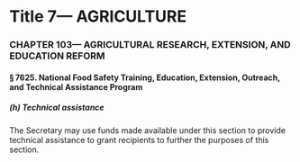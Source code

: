 
# Title 7— AGRICULTURE
### CHAPTER 103— AGRICULTURAL RESEARCH, EXTENSION, AND EDUCATION REFORM
#### § 7625. National Food Safety Training, Education, Extension, Outreach, and Technical Assistance Program
##### (h) Technical assistance

The Secretary may use funds made available under this section to provide technical assistance to grant recipients to further the purposes of this section.
